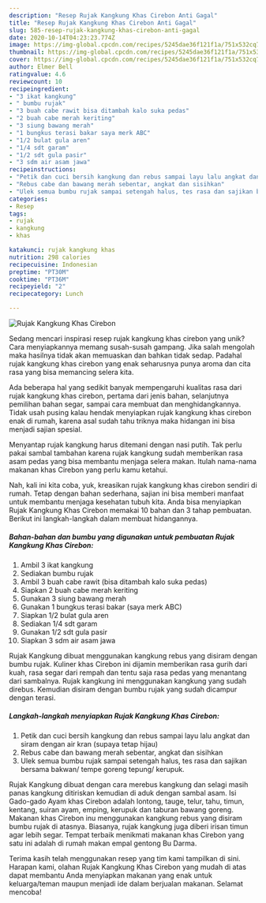 ```yaml
---
description: "Resep Rujak Kangkung Khas Cirebon Anti Gagal"
title: "Resep Rujak Kangkung Khas Cirebon Anti Gagal"
slug: 585-resep-rujak-kangkung-khas-cirebon-anti-gagal
date: 2020-10-14T04:23:23.774Z
image: https://img-global.cpcdn.com/recipes/5245dae36f121f1a/751x532cq70/rujak-kangkung-khas-cirebon-foto-resep-utama.jpg
thumbnail: https://img-global.cpcdn.com/recipes/5245dae36f121f1a/751x532cq70/rujak-kangkung-khas-cirebon-foto-resep-utama.jpg
cover: https://img-global.cpcdn.com/recipes/5245dae36f121f1a/751x532cq70/rujak-kangkung-khas-cirebon-foto-resep-utama.jpg
author: Elmer Bell
ratingvalue: 4.6
reviewcount: 10
recipeingredient:
- "3 ikat kangkung"
- " bumbu rujak"
- "3 buah cabe rawit bisa ditambah kalo suka pedas"
- "2 buah cabe merah keriting"
- "3 siung bawang merah"
- "1 bungkus terasi bakar saya merk ABC"
- "1/2 bulat gula aren"
- "1/4 sdt garam"
- "1/2 sdt gula pasir"
- "3 sdm air asam jawa"
recipeinstructions:
- "Petik dan cuci bersih kangkung dan rebus sampai layu lalu angkat dan siram dengan air kran (supaya tetap hijau)"
- "Rebus cabe dan bawang merah sebentar, angkat dan sisihkan"
- "Ulek semua bumbu rujak sampai setengah halus, tes rasa dan sajikan bersama bakwan/ tempe goreng tepung/ kerupuk."
categories:
- Resep
tags:
- rujak
- kangkung
- khas

katakunci: rujak kangkung khas 
nutrition: 298 calories
recipecuisine: Indonesian
preptime: "PT30M"
cooktime: "PT36M"
recipeyield: "2"
recipecategory: Lunch

---
```



![Rujak Kangkung Khas Cirebon](https://img-global.cpcdn.com/recipes/5245dae36f121f1a/751x532cq70/rujak-kangkung-khas-cirebon-foto-resep-utama.jpg)

Sedang mencari inspirasi resep rujak kangkung khas cirebon yang unik? Cara menyiapkannya memang susah-susah gampang. Jika salah mengolah maka hasilnya tidak akan memuaskan dan bahkan tidak sedap. Padahal rujak kangkung khas cirebon yang enak seharusnya punya aroma dan cita rasa yang bisa memancing selera kita.

Ada beberapa hal yang sedikit banyak mempengaruhi kualitas rasa dari rujak kangkung khas cirebon, pertama dari jenis bahan, selanjutnya pemilihan bahan segar, sampai cara membuat dan menghidangkannya. Tidak usah pusing kalau hendak menyiapkan rujak kangkung khas cirebon enak di rumah, karena asal sudah tahu triknya maka hidangan ini bisa menjadi sajian spesial.

Menyantap rujak kangkung harus ditemani dengan nasi putih. Tak perlu pakai sambal tambahan karena rujak kangkung sudah memberikan rasa asam pedas yang bisa membantu menjaga selera makan. Itulah nama-nama makanan khas Cirebon yang perlu kamu ketahui.


Nah, kali ini kita coba, yuk, kreasikan rujak kangkung khas cirebon sendiri di rumah. Tetap dengan bahan sederhana, sajian ini bisa memberi manfaat untuk membantu menjaga kesehatan tubuh kita. Anda bisa menyiapkan Rujak Kangkung Khas Cirebon memakai 10 bahan dan 3 tahap pembuatan. Berikut ini langkah-langkah dalam membuat hidangannya.

<!--inarticleads1-->

##### Bahan-bahan dan bumbu yang digunakan untuk pembuatan Rujak Kangkung Khas Cirebon:

1. Ambil 3 ikat kangkung
1. Sediakan  bumbu rujak
1. Ambil 3 buah cabe rawit (bisa ditambah kalo suka pedas)
1. Siapkan 2 buah cabe merah keriting
1. Gunakan 3 siung bawang merah
1. Gunakan 1 bungkus terasi bakar (saya merk ABC)
1. Siapkan 1/2 bulat gula aren
1. Sediakan 1/4 sdt garam
1. Gunakan 1/2 sdt gula pasir
1. Siapkan 3 sdm air asam jawa


Rujak Kangkung dibuat menggunakan kangkung rebus yang disiram dengan bumbu rujak. Kuliner khas Cirebon ini dijamin memberikan rasa gurih dari kuah, rasa segar dari rempah dan tentu saja rasa pedas yang menantang dari sambalnya. Rujak kangkung ini menggunakan kangkung yang sudah direbus. Kemudian disiram dengan bumbu rujak yang sudah dicampur dengan terasi. 

<!--inarticleads2-->

##### Langkah-langkah menyiapkan Rujak Kangkung Khas Cirebon:

1. Petik dan cuci bersih kangkung dan rebus sampai layu lalu angkat dan siram dengan air kran (supaya tetap hijau)
1. Rebus cabe dan bawang merah sebentar, angkat dan sisihkan
1. Ulek semua bumbu rujak sampai setengah halus, tes rasa dan sajikan bersama bakwan/ tempe goreng tepung/ kerupuk.


Rujak Kangkung dibuat dengan cara merebus kangkung dan selagi masih panas kangkung ditiriskan kemudian di aduk dengan sambal asam. Isi Gado-gado Ayam khas Cirebon adalah lontong, tauge, telur, tahu, timun, kentang, suiran ayam, emping, kerupuk dan taburan bawang goreng. Makanan khas Cirebon inu menggunakan kangkung rebus yang disiram bumbu rujak di atasnya. Biasanya, rujak kangkung juga diberi irisan timun agar lebih segar. Tempat terbaik menikmati makanan khas Cirebon yang satu ini adalah di rumah makan empal gentong Bu Darma. 

Terima kasih telah menggunakan resep yang tim kami tampilkan di sini. Harapan kami, olahan Rujak Kangkung Khas Cirebon yang mudah di atas dapat membantu Anda menyiapkan makanan yang enak untuk keluarga/teman maupun menjadi ide dalam berjualan makanan. Selamat mencoba!
